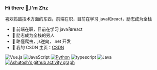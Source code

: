 ### Hi there 👋,I'm Zhz

喜欢捣鼓技术方面的东西，前端在职，目前在学习 java和react，励志成为全栈
- 🌱 前端在职，目前在学习 java和react
- 👯 励志成为全栈的男人
- 🔭 略懂爬虫，js逆向，.net 开发
- 🤔 我的 CSDN 主页：[CSDN](https://blog.csdn.net/qq_51688013?spm=1000.2115.3001.5343)

<!--
![](https://github-readme-stats.vercel.app/api?username=Zhz4&show_icons=true&theme=transparent)
![Top Langs](https://github-readme-stats.vercel.app/api/top-langs/?username=Zhz4&layout=compact&theme=tokyonight)
-->

![Vue.js](https://img.shields.io/badge/-Vue.js-4FC08D?style=flat-square&logo=Vue.js&logoColor=ffffff)
![JavaScript](https://img.shields.io/badge/JavaScript-F7DF1E?style=flat-square&logo=JavaScript&logoColor=ffffff)
[![Python](https://img.shields.io/badge/-Python-3776AB?style=flat-square&logo=python&logoColor=ffffff)](https://www.python.org/)
![typescript](https://img.shields.io/badge/-typescript-8DD6F9?style=flat-square&logo=typescript&logoColor=ffffff)
![Java](https://img.shields.io/badge/-Java-007396?style=flat-square&logo=java&logoColor=ffffff)
[![Ashutosh's github activity graph](https://github-readme-activity-graph.vercel.app/graph?username=Zhz4&theme=github)](https://github.com/ashutosh00710/github-readme-activity-graph)



